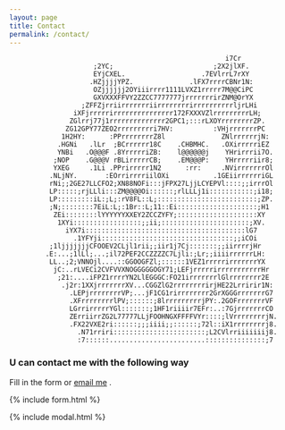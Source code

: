 ```yaml
---
layout: page
title: Contact
permalink: /contact/
---
```

                                                          i7Cr                    
                         ;2YC;                         ;2X2jlXF.                  
                         EYjCXEL.                   .7EVlrrL7rXY                  
                        .HZjjjjYPZ.              .lFX7rrrrCBNr1N:                 
                         OZjjjjjj2OYiiirrrr1111LVXZ1rrrrr7M@@CiPC                 
                         GXVXXXFFVY2ZZCC7777777jrrrrrrrirZNM@OrYX                 
                      ;ZFFZjrriirrrrrrriirrrrrrrrirrrrrrrrrrljrLHi                
                    iXFjrrrrrirrrrrrrrrrrrrrr172FXXXVZlrrrrrrrrrLH;               
                   ZGlrrj77j1rrrrrrrrrrrrrr2GPC1;:::rLXOYrrrrrrrrZP.              
                  ZG12GPY77ZEO2rrrrrrrrri7HV:          :VHjrrrrrrrPC              
                 1H2HY:      :PPrrrrrrrrZ8l              ZNlrrrrrrjN:             
                .HGNi   .lLr  ;BCrrrrrr18C    .CHBMHC.   .OXirrrrriEZ             
                YNBi   .O@@@F .8YrrrrriZB:    l@@@@@@j    YHrirrrii7O.            
               ;NOP    .G@@@V rBLirrrrrCB;    .EM@@@P:    YHrrrrriir8;            
               YXEG     .1Li .PPrirrrrr1N2      :rr:     .NVirrrrrrrOl            
              .NLjNY.       :EOrrirrrriilOXi           .1GEiirrrrrriGL            
              rNi;;2GE27LLCFO2;XN88NOFi:::jFPX27LjjLCYEPVl::::;;irrrOl            
              LP:::::;rjLLli:::ZM@@@@Oi::::::;rlLLLj1i:::::::::::;i18;            
              LP:::::::::iL:;L;:rV8FL::L;:::::::::::::::::::::::::;ZP.            
              ;N;::::::::7EiL:L;:1Br::L;11::Ei::::::::::::::::::::;H1             
               ZEi::::::::lYYYYYYXXEY2ZCCZYFY;::::::::::::::::::::XY              
                1XYi:::::::::::::::::;;ii;::::::::::::::::::::::;XV.              
                  iYX7i::::::::::::::::::::::::::::::::::::::::lG7                
                    .1YFYji:::::::::::::::::::::::::::::::::;;iCOi                
              ;1ljjjjjjjCFOOEV2CLjl1rii;;iir1j7Cj:::::::;;iirrrrjHr               
             .E:...;1lLl;...;il72PEF2CCZZZZC7Ljli:;Lr;;iiiirrrrrrLH:              
              LL..;2;VNNOjl....::GGOOGFZl;::::::1VEZ1rrrrrirrrrrrrYX              
               jC:..rLVECi2CVFVVXNOGGGGGOGY71;LEFjrrrrrirrrrrrrrrrrHr             
                ;21:....iFPZ1rrrrYN2LlEGGGC:FO21irrrrrrrlGlrrrrrrrr2E             
                 .j2r:1XXjrrrrrrrXV...CGGZlG2rrrrrrrrirjHE22Lrririr1N:            
                   .LEPjrrrrrrrrVP;...jF1CG1rirrrrrrrr2GrXGGGrrrrrrrG7            
                   .XFrrrrrrrrlPV;::::::;8lrrrrrrrrrjPY:.2GOFrrrrrrrVF            
                   LGrrirrrrrYGl:::::::;1HF1riiiir7EFr:..:7GjrrrrrrrCO            
                   ZErriirrZG2L77777LLjFOOHNGXFFFFVYr::::;lVrrrrrrrrjN.           
                   .FX22VXE2ri::::::;;;iiii;;::::::;72l::iX1rrrrrrrrj8.           
                     .N71rriri:::::::::::::::::::::::;L2CVlrriiiiiiij8.           
                     :7::::::........................:::::::::::::::;7       
                     
### U can contact me with the following way

Fill in the form or [email me](mailto:{{site.email}}) .

{% include form.html %}

{% include modal.html %}
